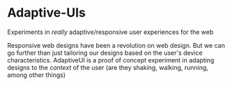 Adaptive-UIs
============

Experiments in *really* adaptive/responsive user experiences for the web

Responsive web designs have been a revolution on web design. But we can go further than just tailoring our designs based on the user's device characteristics.
AdaptiveUI is a proof of concept experiment in adapting designs to the *context* of the user (are they shaking, walking, running, among other things)
